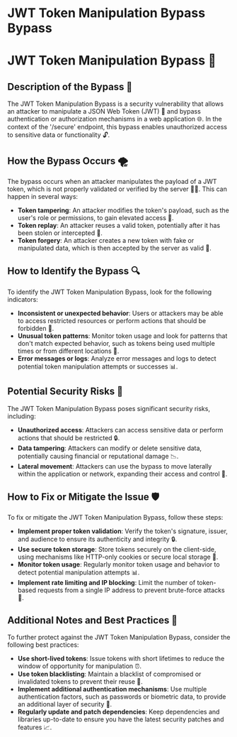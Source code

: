 # JWT Token Manipulation Bypass Bypass

# JWT Token Manipulation Bypass 🚨
## Description of the Bypass 🤔
The JWT Token Manipulation Bypass is a security vulnerability that allows an attacker to manipulate a JSON Web Token (JWT) 📝 and bypass authentication or authorization mechanisms in a web application 🌐. In the context of the '/secure' endpoint, this bypass enables unauthorized access to sensitive data or functionality 🔓.

## How the Bypass Occurs 🌪️
The bypass occurs when an attacker manipulates the payload of a JWT token, which is not properly validated or verified by the server 🤷‍♂️. This can happen in several ways:
* **Token tampering**: An attacker modifies the token's payload, such as the user's role or permissions, to gain elevated access 🚀.
* **Token replay**: An attacker reuses a valid token, potentially after it has been stolen or intercepted 📡.
* **Token forgery**: An attacker creates a new token with fake or manipulated data, which is then accepted by the server as valid 📝.

## How to Identify the Bypass 🔍
To identify the JWT Token Manipulation Bypass, look for the following indicators:
* **Inconsistent or unexpected behavior**: Users or attackers may be able to access restricted resources or perform actions that should be forbidden 🚫.
* **Unusual token patterns**: Monitor token usage and look for patterns that don't match expected behavior, such as tokens being used multiple times or from different locations 📍.
* **Error messages or logs**: Analyze error messages and logs to detect potential token manipulation attempts or successes 📊.

## Potential Security Risks 🚨
The JWT Token Manipulation Bypass poses significant security risks, including:
* **Unauthorized access**: Attackers can access sensitive data or perform actions that should be restricted 🔒.
* **Data tampering**: Attackers can modify or delete sensitive data, potentially causing financial or reputational damage 📉.
* **Lateral movement**: Attackers can use the bypass to move laterally within the application or network, expanding their access and control 🚀.

## How to Fix or Mitigate the Issue 🛡️
To fix or mitigate the JWT Token Manipulation Bypass, follow these steps:
* **Implement proper token validation**: Verify the token's signature, issuer, and audience to ensure its authenticity and integrity 🔒.
* **Use secure token storage**: Store tokens securely on the client-side, using mechanisms like HTTP-only cookies or secure local storage 📁.
* **Monitor token usage**: Regularly monitor token usage and behavior to detect potential manipulation attempts 📊.
* **Implement rate limiting and IP blocking**: Limit the number of token-based requests from a single IP address to prevent brute-force attacks 🚫.

## Additional Notes and Best Practices 📝
To further protect against the JWT Token Manipulation Bypass, consider the following best practices:
* **Use short-lived tokens**: Issue tokens with short lifetimes to reduce the window of opportunity for manipulation ⏰.
* **Use token blacklisting**: Maintain a blacklist of compromised or invalidated tokens to prevent their reuse 📝.
* **Implement additional authentication mechanisms**: Use multiple authentication factors, such as passwords or biometric data, to provide an additional layer of security 🔑.
* **Regularly update and patch dependencies**: Keep dependencies and libraries up-to-date to ensure you have the latest security patches and features 📈.